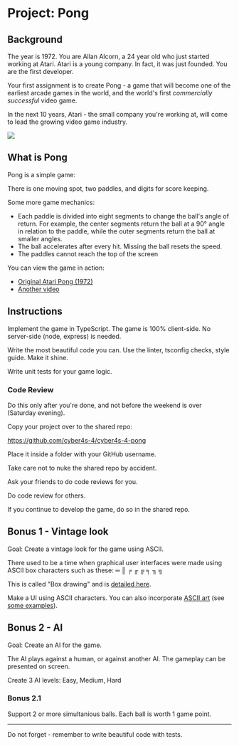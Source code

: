 # Project: Pong

## Background

The year is 1972. You are Allan Alcorn, a 24 year old who just started working at Atari.
Atari is a young company. In fact, it was just founded. You are the first developer.

Your first assignment is to create Pong - a game that will become one of the earliest arcade games
in the world, and the world's first _commercially successful_ video game.

In the next 10 years, Atari - the small company you're working at, will come to lead the
growing video game industry.

![](https://upload.wikimedia.org/wikipedia/commons/6/62/Pong_Game_Test2.gif)

## What is Pong

Pong is a simple game:

There is one moving spot, two paddles, and digits for score keeping.

Some more game mechanics:
* Each paddle is divided into eight segments to change the ball's angle of return. For example, the center segments return the ball at a 90° angle in relation to the paddle, while the outer segments return the ball at smaller angles.
* The ball accelerates after every hit. Missing the ball resets the speed.
* The paddles cannot reach the top of the screen

You can view the game in action:
* [Original Atari Pong (1972)](https://www.youtube.com/watch?v=fiShX2pTz9A)
* [Another video](https://www.youtube.com/watch?v=kJ8NphYi1rU)

## Instructions

Implement the game in TypeScript. The game is 100% client-side.
No server-side (node, express) is needed.

Write the most beautiful code you can. Use the linter, tsconfig checks, style guide.
Make it shine.

Write unit tests for your game logic.

### Code Review

Do this only after you're done, and not before the weekend is over (Saturday evening).

Copy your project over to the shared repo:

https://github.com/cyber4s-4/cyber4s-4-pong

Place it inside a folder with your GitHub username.

Take care not to nuke the shared repo by accident.

Ask your friends to do code reviews for you.

Do code review for others.

If you continue to develop the game, do so in the shared repo.

## Bonus 1 - Vintage look

Goal: Create a vintage look for the game using ASCII.

There used to be a time when graphical user interfaces were made using ASCII box characters such
as these: ═ ║ ╒ ╓ ╔ ╕ ╖ ╗

This is called "Box drawing" and is [detailed here](https://en.wikipedia.org/wiki/Box-drawing_character#Box_Drawing).

Make a UI using ASCII characters. You can also incorporate [ASCII art](https://en.wikipedia.org/wiki/ASCII_art) (see [some examples](https://www.asciiart.eu)).


## Bonus 2 - AI

Goal: Create an AI for the game.

The AI plays against a human, or against another AI. The gameplay can be presented on screen.

Create 3 AI levels: Easy, Medium, Hard

### Bonus 2.1

Support 2 or more simultanious balls. Each ball is worth 1 game point.

----------------------------------------
Do not forget - remember to write beautiful code with tests.